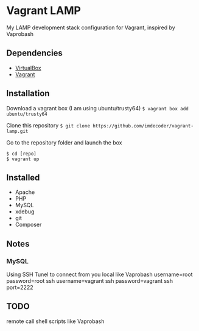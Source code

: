 Vagrant LAMP
==========

My LAMP development stack configuration for Vagrant, inspired by Vaprobash

Dependencies
---------------------
* [VirtualBox](http://www.virtualbox.org)
* [Vagrant](https://www.vagrantup.com)

Installation
---------------
Download a vagrant box (I am using ubuntu/trusty64)
`$ vagrant box add ubuntu/trusty64`
    
Clone this repository
`$ git clone https://github.com/imdecoder/vagrant-lamp.git`

Go to the repository folder and launch the box
```
$ cd [repo]
$ vagrant up
```

Installed
------------
* Apache
* PHP
* MySQL
* xdebug
* git
* Composer

Notes
--------
### MySQL
Using SSH Tunel to connect from you local like Vaprobash
username=root
password=root
ssh username=vagrant
ssh password=vagrant
ssh port=2222

TODO
---------
remote call shell scripts like Vaprobash